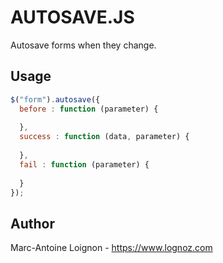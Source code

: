 # AUTOSAVE.JS
Autosave forms when they change.

## Usage
```js
$("form").autosave({
  before : function (parameter) {
  
  },
  success : function (data, parameter) {
  
  },
  fail : function (parameter) {
  
  }
});
```

## Author
Marc-Antoine Loignon - <https://www.lognoz.com>
